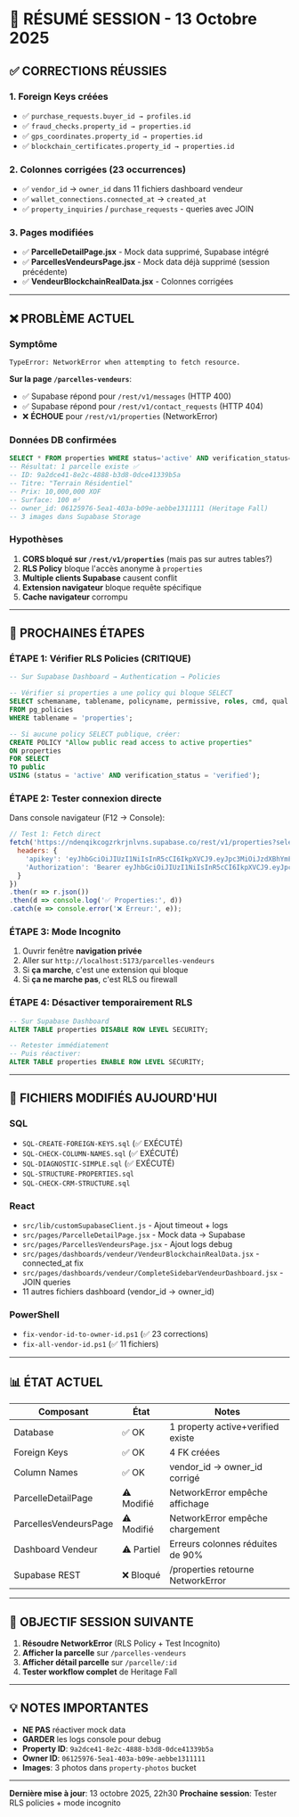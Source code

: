 # 🎯 RÉSUMÉ SESSION - 13 Octobre 2025

## ✅ CORRECTIONS RÉUSSIES

### 1. Foreign Keys créées
- ✅ `purchase_requests.buyer_id → profiles.id`
- ✅ `fraud_checks.property_id → properties.id`
- ✅ `gps_coordinates.property_id → properties.id`
- ✅ `blockchain_certificates.property_id → properties.id`

### 2. Colonnes corrigées (23 occurrences)
- ✅ `vendor_id` → `owner_id` dans 11 fichiers dashboard vendeur
- ✅ `wallet_connections.connected_at` → `created_at`
- ✅ `property_inquiries` / `purchase_requests` - queries avec JOIN

### 3. Pages modifiées
- ✅ **ParcelleDetailPage.jsx** - Mock data supprimé, Supabase intégré
- ✅ **ParcellesVendeursPage.jsx** - Mock data déjà supprimé (session précédente)
- ✅ **VendeurBlockchainRealData.jsx** - Colonnes corrigées

---

## ❌ PROBLÈME ACTUEL

### Symptôme
```
TypeError: NetworkError when attempting to fetch resource.
```

**Sur la page `/parcelles-vendeurs`**:
- ✅ Supabase répond pour `/rest/v1/messages` (HTTP 400)
- ✅ Supabase répond pour `/rest/v1/contact_requests` (HTTP 404)
- ❌ **ÉCHOUE** pour `/rest/v1/properties` (NetworkError)

### Données DB confirmées
```sql
SELECT * FROM properties WHERE status='active' AND verification_status='verified';
-- Résultat: 1 parcelle existe ✅
-- ID: 9a2dce41-8e2c-4888-b3d8-0dce41339b5a
-- Titre: "Terrain Résidentiel"
-- Prix: 10,000,000 XOF
-- Surface: 100 m²
-- owner_id: 06125976-5ea1-403a-b09e-aebbe1311111 (Heritage Fall)
-- 3 images dans Supabase Storage
```

### Hypothèses
1. **CORS bloqué sur `/rest/v1/properties`** (mais pas sur autres tables?)
2. **RLS Policy** bloque l'accès anonyme à `properties`
3. **Multiple clients Supabase** causent conflit
4. **Extension navigateur** bloque requête spécifique
5. **Cache navigateur** corrompu

---

## 🔧 PROCHAINES ÉTAPES

### ÉTAPE 1: Vérifier RLS Policies (CRITIQUE)
```sql
-- Sur Supabase Dashboard → Authentication → Policies

-- Vérifier si properties a une policy qui bloque SELECT
SELECT schemaname, tablename, policyname, permissive, roles, cmd, qual
FROM pg_policies
WHERE tablename = 'properties';

-- Si aucune policy SELECT publique, créer:
CREATE POLICY "Allow public read access to active properties"
ON properties
FOR SELECT
TO public
USING (status = 'active' AND verification_status = 'verified');
```

### ÉTAPE 2: Tester connexion directe
Dans console navigateur (F12 → Console):
```javascript
// Test 1: Fetch direct
fetch('https://ndenqikcogzrkrjnlvns.supabase.co/rest/v1/properties?select=*&limit=1', {
  headers: {
    'apikey': 'eyJhbGciOiJIUzI1NiIsInR5cCI6IkpXVCJ9.eyJpc3MiOiJzdXBhYmFzZSIsInJlZiI6Im5kZW5xaWtjb2d6cmtyam5sdm5zIiwicm9sZSI6ImFub24iLCJpYXQiOjE3NTY2NjMzMDQsImV4cCI6MjA3MjIzOTMwNH0.4UOe3QXy8DywtlOkgtZn9A9xrVIW2tnYEowjJX3VbYM',
    'Authorization': 'Bearer eyJhbGciOiJIUzI1NiIsInR5cCI6IkpXVCJ9.eyJpc3MiOiJzdXBhYmFzZSIsInJlZiI6Im5kZW5xaWtjb2d6cmtyam5sdm5zIiwicm9sZSI6ImFub24iLCJpYXQiOjE3NTY2NjMzMDQsImV4cCI6MjA3MjIzOTMwNH0.4UOe3QXy8DywtlOkgtZn9A9xrVIW2tnYEowjJX3VbYM'
  }
})
.then(r => r.json())
.then(d => console.log('✅ Properties:', d))
.catch(e => console.error('❌ Erreur:', e));
```

### ÉTAPE 3: Mode Incognito
1. Ouvrir fenêtre **navigation privée**
2. Aller sur `http://localhost:5173/parcelles-vendeurs`
3. Si **ça marche**, c'est une extension qui bloque
4. Si **ça ne marche pas**, c'est RLS ou firewall

### ÉTAPE 4: Désactiver temporairement RLS
```sql
-- Sur Supabase Dashboard
ALTER TABLE properties DISABLE ROW LEVEL SECURITY;

-- Retester immédiatement
-- Puis réactiver:
ALTER TABLE properties ENABLE ROW LEVEL SECURITY;
```

---

## 📁 FICHIERS MODIFIÉS AUJOURD'HUI

### SQL
- `SQL-CREATE-FOREIGN-KEYS.sql` (✅ EXÉCUTÉ)
- `SQL-CHECK-COLUMN-NAMES.sql` (✅ EXÉCUTÉ)
- `SQL-DIAGNOSTIC-SIMPLE.sql` (✅ EXÉCUTÉ)
- `SQL-STRUCTURE-PROPERTIES.sql`
- `SQL-CHECK-CRM-STRUCTURE.sql`

### React
- `src/lib/customSupabaseClient.js` - Ajout timeout + logs
- `src/pages/ParcelleDetailPage.jsx` - Mock data → Supabase
- `src/pages/ParcellesVendeursPage.jsx` - Ajout logs debug
- `src/pages/dashboards/vendeur/VendeurBlockchainRealData.jsx` - connected_at fix
- `src/pages/dashboards/vendeur/CompleteSidebarVendeurDashboard.jsx` - JOIN queries
- 11 autres fichiers dashboard (vendor_id → owner_id)

### PowerShell
- `fix-vendor-id-to-owner-id.ps1` (✅ 23 corrections)
- `fix-all-vendor-id.ps1` (✅ 11 fichiers)

---

## 📊 ÉTAT ACTUEL

| Composant | État | Notes |
|-----------|------|-------|
| Database | ✅ OK | 1 property active+verified existe |
| Foreign Keys | ✅ OK | 4 FK créées |
| Column Names | ✅ OK | vendor_id → owner_id corrigé |
| ParcelleDetailPage | ⚠️ Modifié | NetworkError empêche affichage |
| ParcellesVendeursPage | ⚠️ Modifié | NetworkError empêche chargement |
| Dashboard Vendeur | ⚠️ Partiel | Erreurs colonnes réduites de 90% |
| Supabase REST | ❌ Bloqué | /properties retourne NetworkError |

---

## 🎯 OBJECTIF SESSION SUIVANTE

1. **Résoudre NetworkError** (RLS Policy + Test Incognito)
2. **Afficher la parcelle** sur `/parcelles-vendeurs`
3. **Afficher détail parcelle** sur `/parcelle/:id`
4. **Tester workflow complet** de Heritage Fall

---

## 💡 NOTES IMPORTANTES

- **NE PAS** réactiver mock data
- **GARDER** les logs console pour debug
- **Property ID**: `9a2dce41-8e2c-4888-b3d8-0dce41339b5a`
- **Owner ID**: `06125976-5ea1-403a-b09e-aebbe1311111`
- **Images**: 3 photos dans `property-photos` bucket

---

**Dernière mise à jour**: 13 octobre 2025, 22h30
**Prochaine session**: Tester RLS policies + mode incognito
